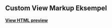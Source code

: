 ## Custom View Markup Eksempel
<a href ="https://htmlpreview.github.io/?https://github.com/jesperjmb/Precio/blob/main/Omnia/Custom%20View/index.html"><strong>View HTML preview</strong></a>
